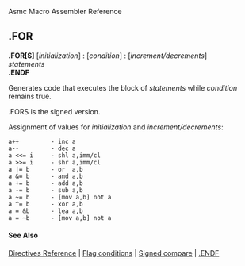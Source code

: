 Asmc Macro Assembler Reference

## .FOR

**.FOR[S]** [_initialization_] : [_condition_] : [_increment/decrements_]<br>
   _statements_<br>
   **.ENDF**

Generates code that executes the block of _statements_ while _condition_ remains true.

.FORS is the signed version.

Assignment of values for _initialization_ and _increment/decrements_:

    a++         - inc a
    a--         - dec a
    a <<= i     - shl a,imm/cl
    a >>= i     - shr a,imm/cl
    a |= b      - or  a,b
    a &= b      - and a,b
    a += b      - add a,b
    a -= b      - sub a,b
    a ~= b      - [mov a,b] not a
    a ^= b      - xor a,b
    a = &b      - lea a,b
    a = ~b      - [mov a,b] not a

#### See Also

[Directives Reference](readme.md) | [Flag conditions](flags.md) | [Signed compare](signed.md) | [.ENDF](dot_endf.md)

